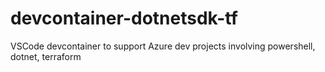 # devcontainer-dotnetsdk-tf
VSCode devcontainer to support Azure dev projects involving powershell, dotnet, terraform
